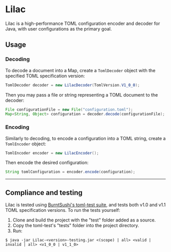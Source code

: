 # Lilac
Lilac is a high-performance TOML configuration encoder and decoder for Java, with user configurations as the primary goal. 

## Usage
### Decoding
To decode a document into a Map, create a `TomlDecoder` object with the specified TOML specification version:
```java
TomlDecoder decoder = new LilacDecoder(TomlVersion.V1_0_0);
```
Then you may pass a file or string representing a TOML document to the decoder:
```java
File configurationFile = new File("configuration.toml");
Map<String, Object> configuration = decoder.decode(configurationFile);
```

### Encoding
Similarly to decoding, to encode a configuration into a TOML string, create a `TomlEncoder` object:
```java
TomlEncoder encoder = new LilacEncoder();
```
Then encode the desired configuration:
```java
String tomlConfiguration = encoder.encode(configuration);
```
---
## Compliance and testing
Lilac is tested using [BurntSushi's toml-test suite](https://github.com/toml-lang/toml-test), and tests both v1.0 and v1.1 TOML specification versions.
To run the tests yourself:
1) Clone and build the project with the "test" folder added as a source.
2) Copy the toml-test's "tests" folder into the project directory.
3) Run:
```
$ java -jar Lilac-<version>-testing.jar <(scope) | all> <valid | invalid | all> <v1_0_0 | v1_1_0>
```
